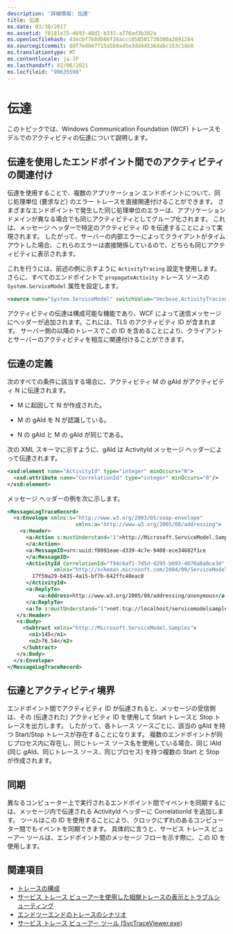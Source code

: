```yaml
---
description: '詳細情報: 伝達'
title: 伝達
ms.date: 03/30/2017
ms.assetid: f8181e75-d693-48d1-b333-a776ad3b382a
ms.openlocfilehash: 43ecbf7b8db66f26accc058501730300a2891284
ms.sourcegitcommit: ddf7edb67715a5b9a45e3dd44536dabc153c1de0
ms.translationtype: MT
ms.contentlocale: ja-JP
ms.lasthandoff: 02/06/2021
ms.locfileid: "99635598"
---
```

# <a name="propagation"></a>伝達

このトピックでは、Windows Communication Foundation (WCF) トレースモデルでのアクティビティの伝達について説明します。  
  
## <a name="using-propagation-to-correlate-activities-across-endpoints"></a>伝達を使用したエンドポイント間でのアクティビティの関連付け  

 伝達を使用することで、複数のアプリケーション エンドポイントについて、同じ処理単位 (要求など) のエラー トレースを直接関連付けることができます。 さまざまなエンドポイントで発生した同じ処理単位のエラーは、アプリケーション ドメインが異なる場合でも同じアクティビティとしてグループ化されます。 これは、メッセージ ヘッダーで特定のアクティビティ ID を伝達することによって実現されます。 したがって、サーバーの内部エラーによってクライアントがタイムアウトした場合、これらのエラーは直接関係しているので、どちらも同じアクティビティに表示されます。  
  
 これを行うには、前述の例に示すように `ActivityTracing` 設定を使用します。 さらに、すべてのエンドポイントで `propagateActivity` トレース ソースの `System.ServiceModel` 属性を設定します。  
  
```xml  
<source name="System.ServiceModel" switchValue="Verbose,ActivityTracing" propagateActivity="true" >  
```  
  
 アクティビティの伝達は構成可能な機能であり、WCF によって送信メッセージにヘッダーが追加されます。これには、TLS のアクティビティ ID が含まれます。 サーバー側の以降のトレースでこの ID を含めることにより、クライアントとサーバーのアクティビティを相互に関連付けることができます。  
  
## <a name="propagation-definition"></a>伝達の定義  

 次のすべての条件に該当する場合に、アクティビティ M の gAId がアクティビティ N に伝達されます。  
  
- M に起因して N が作成された。  
  
- M の gAId を N が認識している。  
  
- N の gAId と M の gAId が同じである。  
  
 次の XML スキーマに示すように、gAId は ActivityId メッセージ ヘッダーによって伝達されます。  
  
```xml  
<xsd:element name="ActivityId" type="integer" minOccurs="0">  
  <xsd:attribute name="CorrelationId" type="integer" minOccurs="0"/>  
</xsd:element>  
```  
  
 メッセージ ヘッダーの例を次に示します。  
  
```xml  
<MessageLogTraceRecord>  
  <s:Envelope xmlns:s="http://www.w3.org/2003/05/soap-envelope"
                      xmlns:a="http://www.w3.org/2005/08/addressing">  
    <s:Header>  
      <a:Action s:mustUnderstand="1">http://Microsoft.ServiceModel.Samples/ICalculator/Subtract  
      </a:Action>  
      <a:MessageID>urn:uuid:f0091eae-d339-4c7e-9408-ece34602f1ce  
      </a:MessageID>  
      <ActivityId CorrelationId="f94c6af1-7d5d-4295-b693-4670a8a0ce34"
               xmlns="http://schemas.microsoft.com/2004/09/ServiceModel/Diagnostics">  
        17f59a29-b435-4a15-bf7b-642ffc40eac8  
      </ActivityId>  
      <a:ReplyTo>  
          <a:Address>http://www.w3.org/2005/08/addressing/anonymous</a:Address>  
      </a:ReplyTo>  
      <a:To s:mustUnderstand="1">net.tcp://localhost/servicemodelsamples/service</a:To>  
   </s:Header>  
   <s:Body>  
     <Subtract xmlns="http://Microsoft.ServiceModel.Samples">  
       <n1>145</n1>  
       <n2>76.54</n2>  
     </Subtract>  
   </s:Body>  
  </s:Envelope>  
</MessageLogTraceRecord>  
```  
  
## <a name="propagation-and-activity-boundaries"></a>伝達とアクティビティ境界  

 エンドポイント間でアクティビティ ID が伝達されると、メッセージの受信側は、その (伝達された) アクティビティ ID を使用して Start トレースと Stop トレースを出力します。 したがって、各トレース ソースごとに、該当の gAId を持つ Start/Stop トレースが存在することになります。 複数のエンドポイントが同じプロセス内に存在し、同じトレース ソース名を使用している場合、同じ lAId (同じ gAId、同じトレース ソース、同じプロセス) を持つ複数の Start と Stop が作成されます。  
  
## <a name="synchronization"></a>同期  

 異なるコンピューター上で実行されるエンドポイント間でイベントを同期するには、メッセージ内で伝達される ActivityId ヘッダーに CorrelationId を追加します。 ツールはこの ID を使用することにより、クロックにずれのあるコンピューター間でもイベントを同期できます。 具体的に言うと、サービス トレース ビューアー ツールは、エンドポイント間のメッセージ フローを示す際に、この ID を使用します。  
  
## <a name="see-also"></a>関連項目

- [トレースの構成](configuring-tracing.md)
- [サービス トレース ビューアーを使用した相関トレースの表示とトラブルシューティング](using-service-trace-viewer-for-viewing-correlated-traces-and-troubleshooting.md)
- [エンドツーエンドのトレースのシナリオ](end-to-end-tracing-scenarios.md)
- [サービス トレース ビューアー ツール (SvcTraceViewer.exe)](../../service-trace-viewer-tool-svctraceviewer-exe.md)
